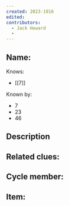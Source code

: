 ```yaml
---
created: 2023-1016
edited:
contributors:
  - Jack Howard
  - 
---
```


Name:
- 

Knows:
- [[7]]

Known by:
- 7
- 23
- 46

Description
- 

Related clues:
- 
Cycle member:
- 
Item:
- 




